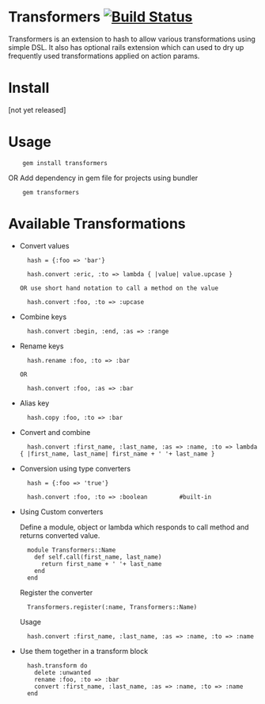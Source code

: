 Transformers [![Build Status](http://travis-ci.org/endeepak/transformers.png)](http://travis-ci.org/endeepak/transformers)
============

Transformers is an extension to hash to allow various transformations using simple DSL. It also has optional rails extension which can used to dry up frequently used transformations applied on action params.

Install
=======

[not yet released]

Usage
=====

        gem install transformers

OR Add dependency in gem file for projects using bundler

        gem transformers

Available Transformations
=========================

* Convert values

        hash = {:foo => 'bar'}

        hash.convert :eric, :to => lambda { |value| value.upcase }

      OR use short hand notation to call a method on the value

        hash.convert :foo, :to => :upcase

* Combine keys

        hash.convert :begin, :end, :as => :range

* Rename keys

        hash.rename :foo, :to => :bar

      OR

        hash.convert :foo, :as => :bar

* Alias key

        hash.copy :foo, :to => :bar

* Convert and combine

        hash.convert :first_name, :last_name, :as => :name, :to => lambda { |first_name, last_name| first_name + ' '+ last_name }

* Conversion using type converters

        hash = {:foo => 'true'}

        hash.convert :foo, :to => :boolean         #built-in

* Using Custom converters

  Define a module, object or lambda which responds to call method and returns converted value.

        module Transformers::Name
          def self.call(first_name, last_name)
            return first_name + ' '+ last_name
          end
        end

  Register the converter

        Transformers.register(:name, Transformers::Name)

  Usage

        hash.convert :first_name, :last_name, :as => :name, :to => :name

* Use them together in a transform block

        hash.transform do
          delete :unwanted
          rename :foo, :to => :bar
          convert :first_name, :last_name, :as => :name, :to => :name
        end






